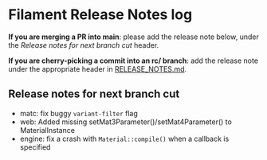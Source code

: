 # Filament Release Notes log

**If you are merging a PR into main**: please add the release note below, under the *Release notes
for next branch cut* header.

**If you are cherry-picking a commit into an rc/ branch**: add the release note under the
appropriate header in [RELEASE_NOTES.md](./RELEASE_NOTES.md).

## Release notes for next branch cut

- matc: fix buggy `variant-filter` flag
- web: Added missing setMat3Parameter()/setMat4Parameter() to MaterialInstance
- engine: fix a crash with `Material::compile()` when a callback is specified
